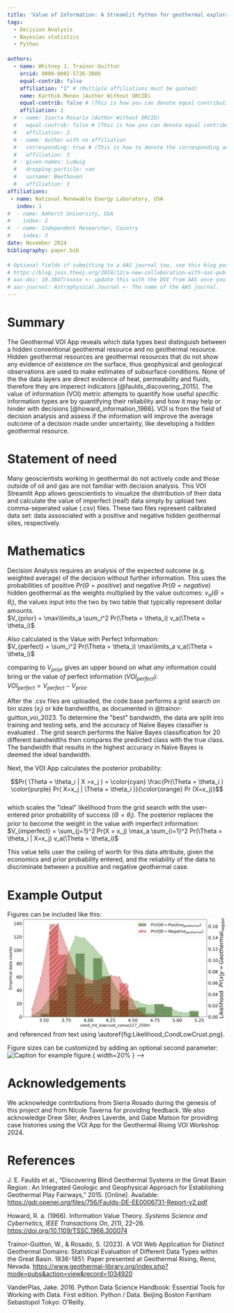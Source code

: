 ```yaml
---
title: 'Value of Information: A Streamlit Python for geothermal exploration'
tags:
  - Decision Analysis
  - Bayesian statistics
  - Python

authors:
  - name: Whitney J. Trainor-Guitton
    orcid: 0000-0002-5726-3886
    equal-contrib: false
    affiliation: "1" # (Multiple affiliations must be quoted)
    name: Karthik Menon (Author Without ORCID)
    equal-contrib: false # (This is how you can denote equal contributions between multiple authors)
    affiliation: 1
  # - name: Sierra Rosario (Author Without ORCID)
  #   equal-contrib: false # (This is how you can denote equal contributions between multiple authors)
  #   affiliation: 2
  # - name: Author with no affiliation
  #   corresponding: true # (This is how to denote the corresponding author)
  #   affiliation: 3
  # - given-names: Ludwig
  #   dropping-particle: van
  #   surname: Beethoven
  #   affiliation: 3
affiliations:
 - name: National Renewable Energy Laboratory, USA
   index: 1
#  - name: Amherst University, USA
#    index: 2
#  - name: Independent Researcher, Country
#    index: 3
date: November 2024
bibliography: paper.bib

# Optional fields if submitting to a AAS journal too, see this blog post:
# https://blog.joss.theoj.org/2018/12/a-new-collaboration-with-aas-publishing
# aas-doi: 10.3847/xxxxx <- update this with the DOI from AAS once you know it.
# aas-journal: Astrophysical Journal <- The name of the AAS journal.
---
```


# Summary

The Geothermal VOI App reveals which data types best distinguish between a 
hidden conventional geothermal resource and no geothermal resource. Hidden 
geothermal resources are geothermal resources that do not show any evidence
of existence on the surface, thus geophysical and geological observations 
are used to make estimates of subsurface conditions. None of the the data 
layers are direct evidence of heat, permeability and fluids, therefore 
they are imperect indicators [@faulds_discovering_2015]. The value of information (VOI) metric 
attempts to quantify how useful specific information types are
by quantifying their reliability and how it may help or hinder with decisions [@howard_information_1966]. 
VOI is from the field of decision analysis and assess if the information will
improve the average outcome of a decision made under uncertainty, like
developing a hidden geothermal resource.

# Statement of need

Many geoscientists working in geothermal do not actively code and those outside 
of oil and gas are not familiar with decision analysis. This VOI Streamlit
 App allows geoscientists to visualize the distribution of their data and calculate
 the value of imperfect (real!) data simply by upload two comma-seperated value (.csv) files. 
 These two files represent calibrated data set: data assosciated with a positive and negative hidden geothermal
  sites, respectively.

# Mathematics

Decision Analysis requires an analysis of the expected outcome (e.g. weighted average) 
of the decision without further information. This uses the probabilities of positive $Pr(\Theta = positive)$ and negative $Pr(\Theta = negative)$
hidden geothermal as the weights multiplied by the value outcomes: $v_a(\Theta = \theta_i)$, the values input into the two by two table that typically represent dollar amounts.  <br />
 $V_{prior} = \max\limits_a \sum_i^2 Pr(\Theta = \theta_i) v_a(\Theta = \theta_i)$
<!-- The prior probability $Pr(\Theta = \theta_i)$ where there are two $\theta_i)$:  $i ={negative, positve}$ -->
Also calculated is the Value with Perfect Information:  <br />
 $V_{perfect} = \sum_i^2 Pr(\Theta = \theta_i) \max\limits_a v_a(\Theta = \theta_i)$
  <!-- \Sigma_{i=1}^2 Pr(\Theta = \theta_i) \max\limits_a v_a(\theta_i) \ \  \forall a  -->
comparing to $V_{prior}$ gives an upper bound on what *any* information could bring or the value *of* perfect information ($VOI_{perfect}$): \
$VOI_{perfect} = V_{perfect}- V_{prior}$

After the .csv files are uploaded, the code base performs a grid search on bin sizes ($x_j$) or kde bandwidths, as documented in @trainor-guitton_voi_2023. To determine the "best" bandwidth, the data are split into training and testing sets, and the accuracy of Naïve Bayes classifier is evaluated . The grid search performs the Naïve Bayes classification for 20 different bandwidths then compares the predicted class with the true class.  The bandwidth that results in the highest accuracy in Naïve Bayes is deemed the ideal bandwidth.

Next, the VOI App calculates the posterior probability: 
<!-- Double dollars make self-standing equations: -->
$$Pr( \Theta = \theta_i | X =x_j ) = \color{cyan} \frac{Pr(\Theta = \theta_i ) 
\color{purple} Pr( X=x_j | \Theta = \theta_i )}{\color{orange} Pr (X=x_j)}$$ \
which scales the "ideal" likelihood from the grid search with the user-entered prior probability of success ($\Theta = \theta_i$).
The posterior replaces the prior to become the weight in the value *with* imperfect information: \
$V_{imperfect} = \sum_{j=1}^2 Pr(X = x_j) \max_a \sum_{i=1}^2  Pr(\Theta = \theta_i | X=x_j)  v_a(\Theta = \theta_i)$

This value tells user the ceiling of worth for this data attribute, given the economics and prior probability entered, and the reliability of the data to discriminate between a positive and negative geothermal case.

# Example Output 


Figures can be included like this:
![Caption for example figure.\label{fig:Likelihood_CondLowCrust}](Likelihood_CondLowCrust.png) 
and referenced from text using \autoref{fig:Likelihood_CondLowCrust.png}.

Figure sizes can be customized by adding an optional second parameter:
![Caption for example figure.](figure.png){ width=20% } -->

# Acknowledgements

We acknowledge contributions from Sierra Rosado during the genesis of this project and from Nicole Taverna for providing feedback. 
We also acknowledge Drew Siler, Andres Laverde, and Gabe Matson for providing case histories using the VOI App for the Geothermal Rising VOI Workshop 2024.

# References
 J. E. Faulds et al., “Discovering Blind Geothermal Systems in the Great Basin Region : An Integrated Geologic and Geophysical Approach for Establishing Geothermal Play Fairways,” 2015. [Online]. Available: https://gdr.openei.org/files/756/Faulds-DE-EE0006731-Report-v2.pdf

Howard, R. a. (1966). Information Value Theory. <i>Systems Science and Cybernetics, IEEE Transactions On</i>, <i>2</i>(1), 22–26. https://doi.org/10.1109/TSSC.1966.300074

Trainor-Guitton, W., & Rosado, S. (2023). A VOI Web Application for Distinct Geothermal Domains: Statistical Evaluation of Different Data Types within the Great Basin. 1836-1851. Paper presented at Geothermal Rising, Reno, Nevada. https://www.geothermal-library.org/index.php?mode=pubs&action=view&record=1034920

VanderPlas, Jake. 2016. Python Data Science Handbook: Essential Tools for Working with Data. First edition. Python / Data. Beijing Boston Farnham Sebastopol Tokyo: O’Reilly.